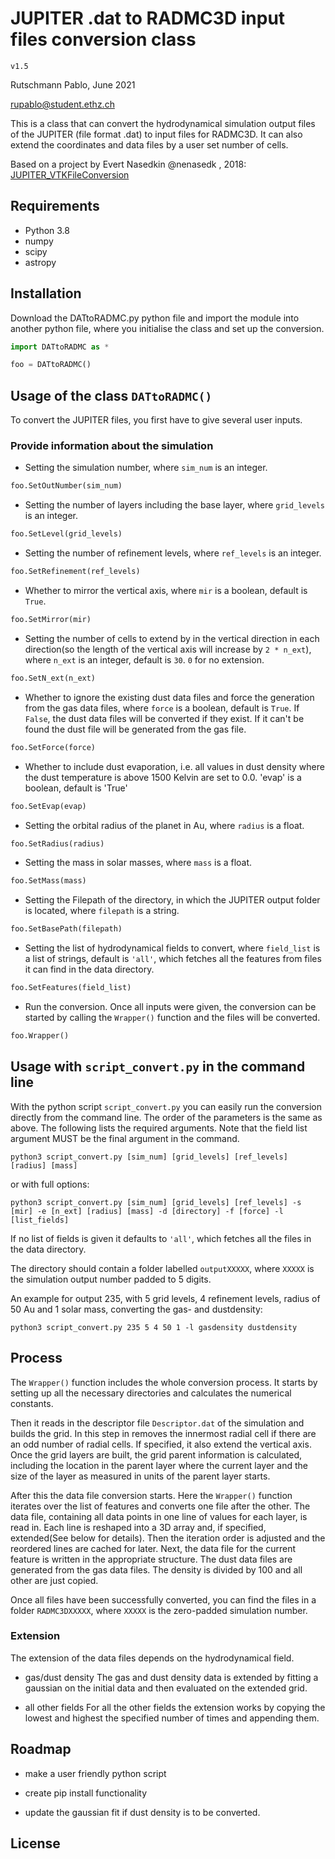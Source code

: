 # JUPITER .dat to RADMC3D input files conversion class

`v1.5`

Rutschmann Pablo, June 2021

rupablo@student.ethz.ch

This is a class that can convert the hydrodynamical simulation output files of the JUPITER (file format .dat) to input files for RADMC3D. It can also extend the coordinates and data files by a user set number of cells. 

Based on a project by Evert Nasedkin @nenasedk , 2018: [JUPITER_VTKFileConversion](https://github.com/nenasedk/JUPITER_VTKFileConversion)

## Requirements
* Python 3.8
* numpy
* scipy
* astropy


## Installation

Download the DATtoRADMC.py python file and import the module into another python file, where you initialise the class and set up the conversion.

```python
import DATtoRADMC as *

foo = DATtoRADMC()
```


## Usage of the class `DATtoRADMC()`

To convert the JUPITER files, you first have to give several user inputs.

### Provide information about the simulation

* Setting the simulation number, where `sim_num` is an integer.

```python
foo.SetOutNumber(sim_num)
```

* Setting the number of layers including the base layer, where `grid_levels` is an integer.

```python
foo.SetLevel(grid_levels)
```

* Setting the number of refinement levels, where `ref_levels` is an integer.

```python
foo.SetRefinement(ref_levels)
```

* Whether to mirror the vertical axis, where `mir` is a boolean, default is `True`.
```python
foo.SetMirror(mir)
```

* Setting the number of cells to extend by in the vertical direction in each direction(so the length of the vertical axis will increase by `2 * n_ext`), where `n_ext` is an integer, default is `30`. `0` for no extension. 

```python
foo.SetN_ext(n_ext)
```

* Whether to ignore the existing dust data files and force the generation from the gas data files, where `force` is a boolean, default is `True`. If `False`, the dust data files will be converted if they exist. If it can't be found the dust file will be generated from the gas file.

```python
foo.SetForce(force)
```

* Whether to include dust evaporation, i.e. all values in dust density where the dust temperature is above 1500 Kelvin are set to 0.0. 'evap' is a boolean, default is 'True'
```python
foo.SetEvap(evap)
```

* Setting the orbital radius of the planet in Au, where `radius` is a float.
```python
foo.SetRadius(radius)
```

* Setting the mass in solar masses, where `mass` is a float.
```python
foo.SetMass(mass)
```

* Setting the Filepath of the directory, in which the JUPITER output folder is located, where `filepath` is a string.
```python
foo.SetBasePath(filepath)
```

* Setting the list of hydrodynamical fields to convert, where `field_list` is a list of strings, default is `'all'`, which fetches all the features from files it can find in the data directory.

```python
foo.SetFeatures(field_list)
```

* Run the conversion. Once all inputs were given, the conversion can be started by calling the `Wrapper()` function and the files will be converted.

```python
foo.Wrapper()
```

## Usage with `script_convert.py` in the command line

With the python script `script_convert.py` you can easily run the conversion directly from the command line. The order of the parameters is the same as above. The following lists the required arguments. Note that the field list argument MUST be the final argument in the command.
```
python3 script_convert.py [sim_num] [grid_levels] [ref_levels] [radius] [mass]
```

or with full options:
```
python3 script_convert.py [sim_num] [grid_levels] [ref_levels] -s [mir] -e [n_ext] [radius] [mass] -d [directory] -f [force] -l [list_fields]
```

If no list of fields is given it defaults to `'all'`, which fetches all the files in the data directory.

The directory should contain a folder labelled `outputXXXXX`, where `XXXXX` is the simulation output number padded to 5 digits.

An example for output 235, with 5 grid levels, 4 refinement levels, radius of 50 Au and 1 solar mass, converting the gas- and dustdensity:
```
python3 script_convert.py 235 5 4 50 1 -l gasdensity dustdensity
```


## Process

The `Wrapper()` function includes the whole conversion process. 
It starts by setting up all the necessary directories and calculates the numerical constants.

Then it reads in the descriptor file `Descriptor.dat` of the simulation and builds the grid. In this step in removes the innermost radial cell if there are an odd number of radial cells. If specified, it also extend the vertical axis. Once the grid layers are built, the grid parent information is calculated, including the location in the parent layer where the current layer and the size of the layer as measured in units of the parent layer starts.

After this the data file conversion starts. Here the `Wrapper()` function iterates over the list of features and converts one file after the other. The data file, containing all data points in one line of values for each layer, is read in. Each line is reshaped into a 3D array and, if specified, extended(See below for details). Then the iteration order is adjusted and the reordered lines are cached for later.
Next, the data file for the current feature is written in the appropriate structure. The dust data files are generated from the gas data files. The density is divided by 100 and all other are just copied.

Once all files have been successfully converted, you can find the files in a folder `RADMC3DXXXXX`, where `XXXXX` is the zero-padded simulation number.

### Extension

The extension of the data files depends on the hydrodynamical field. 

* gas/dust density
The gas and dust density data is extended by fitting a gaussian on the initial data and then evaluated on the extended grid.

* all other fields
For all the other fields the extension works by copying the lowest and highest the specified number of times and appending them.

 

## Roadmap

* make a user friendly python script

* create pip install functionality

* update the gaussian fit if dust density is to be converted. 

## License